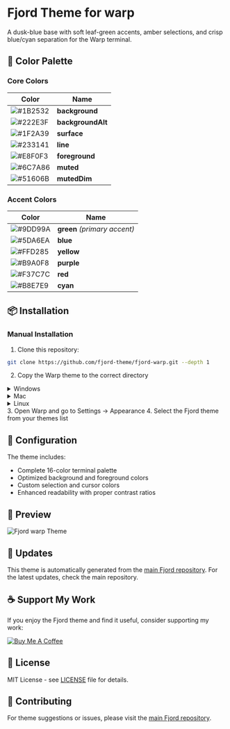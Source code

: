 # Fjord Theme for warp

A dusk-blue base with soft leaf-green accents, amber selections, and crisp blue/cyan separation for the Warp terminal.

## 🎨 Color Palette

### Core Colors

| Color | Name |
| --------------------------------------------------------- | ----------------- |
| ![#1B2532](https://img.shields.io/badge/%231B2532-1B2532) | **background** |
| ![#222E3F](https://img.shields.io/badge/%23222E3F-222E3F) | **backgroundAlt** |
| ![#1F2A39](https://img.shields.io/badge/%231F2A39-1F2A39) | **surface** |
| ![#233141](https://img.shields.io/badge/%23233141-233141) | **line** |
| ![#E8F0F3](https://img.shields.io/badge/%23E8F0F3-E8F0F3) | **foreground** |
| ![#6C7A86](https://img.shields.io/badge/%236C7A86-6C7A86) | **muted** |
| ![#51606B](https://img.shields.io/badge/%2351606B-51606B) | **mutedDim** |

### Accent Colors

| Color | Name |
| --------------------------------------------------------- | ---------------------------- |
| ![#9DD99A](https://img.shields.io/badge/%239DD99A-9DD99A) | **green** _(primary accent)_ |
| ![#5DA6EA](https://img.shields.io/badge/%235DA6EA-5DA6EA) | **blue** |
| ![#FFD285](https://img.shields.io/badge/%23FFD285-FFD285) | **yellow** |
| ![#B9A0F8](https://img.shields.io/badge/%23B9A0F8-B9A0F8) | **purple** |
| ![#F37C7C](https://img.shields.io/badge/%23F37C7C-F37C7C) | **red** |
| ![#B8E7E9](https://img.shields.io/badge/%23B8E7E9-B8E7E9) | **cyan** |
## 📦 Installation


### Manual Installation


1. Clone this repository:

```bash
git clone https://github.com/fjord-theme/fjord-warp.git --depth 1
```




2. Copy the Warp theme to the correct directory
<details>
   <summary>Windows</summary>
   ```powershell
   New-Item -Path "$env:APPDATA\warp\Warp\data\themes\" -ItemType Directory
   cp fjord-warp/themes/fjord.yaml $env:APPDATA\warp\Warp\data\themes\.
   ```
</details>
<details>
   <summary>Mac</summary>
   ```bash
   mkdir -p $HOME/.warp/themes/
   cp fjord-warp/themes/fjord.yaml $HOME/.warp/themes/.
   ```
</details>
<details>
   <summary>Linux</summary>
   ```bash
   mkdir -p ${XDG_DATA_HOME:-$HOME/.local/share}/warp-terminal/themes/
   cp fjord-warp/themes/fjord.yaml ${XDG_DATA_HOME:-$HOME/.local/share}/warp-terminal/themes/.
   ```
</details>
3. Open Warp and go to Settings → Appearance
4. Select the Fjord theme from your themes list





## 🔧 Configuration

The theme includes:

- Complete 16-color terminal palette
- Optimized background and foreground colors
- Custom selection and cursor colors
- Enhanced readability with proper contrast ratios
## 📸 Preview

![Fjord warp Theme](https://raw.githubusercontent.com/fjord-theme/fjord/main/docs/images/colortest.png)


## 🔄 Updates

This theme is automatically generated from the [main Fjord repository](https://github.com/fjord-theme/fjord). For the latest updates, check the main repository.
## ☕ Support My Work

If you enjoy the Fjord theme and find it useful, consider supporting my work:

[![Buy Me A Coffee](https://img.shields.io/badge/Buy_Me_A_Coffee-99dd9a?style=for-the-badge&logo=buy-me-a-coffee&logoColor=FFD285&logoSize=auto&labelColor=1B2532)](https://buymeacoffee.com/jshuntley)
## 📄 License

MIT License - see [LICENSE](LICENSE) file for details.
## 🤝 Contributing

For theme suggestions or issues, please visit the [main Fjord repository](https://github.com/fjord-theme/fjord).